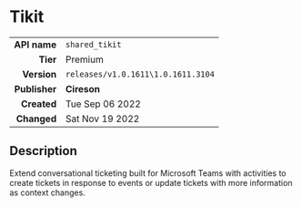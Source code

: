 # Tikit
| | |
|-:|-|
|**API name**|`shared_tikit`|
|**Tier**|Premium|
|**Version**|`releases/v1.0.1611\1.0.1611.3104`|
|**Publisher**|**Cireson**|
|**Created**|Tue Sep 06 2022|
|**Changed**|Sat Nov 19 2022|

## Description
Extend conversational ticketing built for Microsoft Teams with activities to create tickets in response to events or update tickets with more information as context changes.
